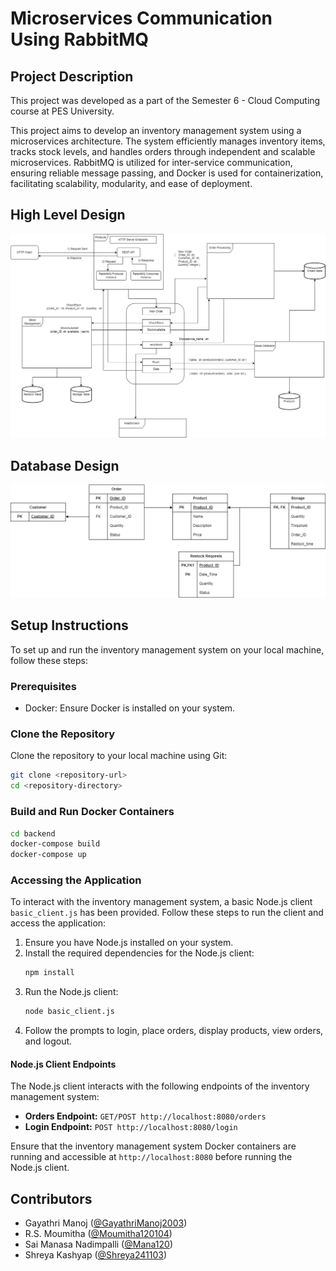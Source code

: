 # Microservices Communication Using RabbitMQ

## Project Description

This project was developed as a part of the Semester 6 - Cloud Computing course at PES University.

This project aims to develop an inventory management system using a microservices architecture. The system efficiently manages inventory items, tracks stock levels, and handles orders through independent and scalable microservices. RabbitMQ is utilized for inter-service communication, ensuring reliable message passing, and Docker is used for containerization, facilitating scalability, modularity, and ease of deployment.

## High Level Design

![1715282208568](image/README/1715282208568.png)

## Database Design

![1715282257545](image/README/1715282257545.png)

## Setup Instructions

To set up and run the inventory management system on your local machine, follow these steps:

### Prerequisites

- Docker: Ensure Docker is installed on your system.

### Clone the Repository

Clone the repository to your local machine using Git:

```bash
git clone <repository-url>
cd <repository-directory>
```

### Build and Run Docker Containers

```bash
cd backend
docker-compose build
docker-compose up
```

### Accessing the Application

To interact with the inventory management system, a basic Node.js client `basic_client.js` has been provided. Follow these steps to run the client and access the application:

1. Ensure you have Node.js installed on your system.
2. Install the required dependencies for the Node.js client:
   ```bash
   npm install
   ```
4. Run the Node.js client:
   ```bash
   node basic_client.js
   ```
5. Follow the prompts to login, place orders, display products, view orders, and logout.

#### Node.js Client Endpoints

The Node.js client interacts with the following endpoints of the inventory management system:

* **Orders Endpoint:** `GET/POST http://localhost:8080/orders`
* **Login Endpoint:** `POST http://localhost:8080/login`

Ensure that the inventory management system Docker containers are running and accessible at `http://localhost:8080` before running the Node.js client.

## Contributors

- Gayathri Manoj ([@GayathriManoj2003](https://github.com/GayathriManoj2003))
- R.S. Moumitha ([@Moumitha120104](https://github.com/Moumitha120104))
- Sai Manasa Nadimpalli ([@Mana120](https://github.com/Mana120))
- Shreya Kashyap ([@Shreya241103](https://github.com/shreya241103))
